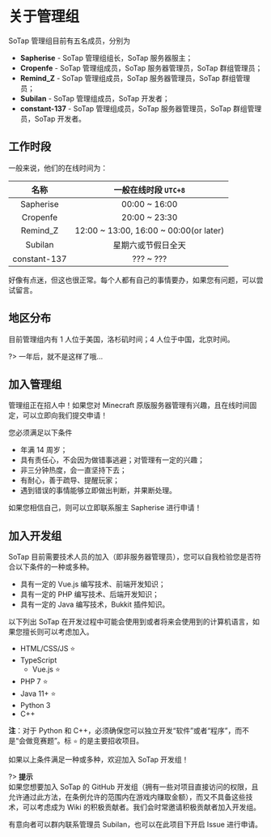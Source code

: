 # 关于管理组

SoTap 管理组目前有五名成员，分别为

- **Sapherise** - SoTap 管理组组长，SoTap 服务器服主；
- **Cropenfe** - SoTap 管理组成员，SoTap 服务器管理员，SoTap 群组管理员；
- **Remind_Z** - SoTap 管理组成员，SoTap 服务器管理员，SoTap 群组管理员；
- **Subilan** - SoTap 管理组成员，SoTap 开发者；
- **constant-137** - SoTap 管理组成员，SoTap 服务器管理员，SoTap 群组管理员，SoTap 开发者。

## 工作时段

一般来说，他们的在线时间为：

| 名称 | 一般在线时段 `UTC+8` |
| :-: | :-: |
| Sapherise | 00:00 ~ 16:00 |
| Cropenfe | 20:00 ~ 23:30 |
| Remind_Z | 12:00 ~ 13:00, 16:00 ~ 00:00(or later) |
| Subilan | 星期六或节假日全天 |
| constant-137 | ??? ~ ??? |

好像有点迷，但这也很正常。每个人都有自己的事情要办，如果您有问题，可以尝试留言。

## 地区分布

目前管理组内有 1 人位于美国，洛杉矶时间；4 人位于中国，北京时间。

?> 一年后，就不是这样了哦...

## 加入管理组

管理组正在招人中！如果您对 Minecraft 原版服务器管理有兴趣，且在线时间固定，可以立即向我们提交申请！

您必须满足以下条件

- 年满 14 周岁；
- 具有责任心，不会因为做错事逃避；对管理有一定的兴趣；
- 非三分钟热度，会一直坚持下去；
- 有耐心，善于疏导、提醒玩家；
- 遇到错误的事情能够立即做出判断，并果断处理。

如果您相信自己，则可以立即联系服主 Sapherise 进行申请！

## 加入开发组

SoTap 目前需要技术人员的加入（即非服务器管理员），您可以自我检验您是否符合以下条件的一种或多种。

- 具有一定的 Vue.js 编写技术、前端开发知识；
- 具有一定的 PHP 编写技术、后端开发知识；
- 具有一定的 Java 编写技术，Bukkit 插件知识。

以下列出 SoTap 在开发过程中可能会使用到或者将来会使用到的计算机语言，如果您擅长则可以考虑加入。

- HTML/CSS/JS ⭐️
- TypeScript
    - Vue.js ⭐️
- PHP 7 ⭐️
- Java 11+ ⭐️
- Python 3
- C++

**注**：对于 Python 和 C++，必须确保您可以独立开发“软件”或者“程序”，而不是“会做竞赛题”。标 `⭐️` 的是主要招收项目。


如果以上条件满足一种或多种，欢迎加入 SoTap 开发组！

?> **提示**<br>
如果您想要加入 SoTap 的 GitHub 开发组（拥有一些对项目直接访问的权限，且允许通过此方法，在条例允许的范围内在游戏内赚取金额），而又不具备这些技术，可以考虑成为 Wiki 的积极贡献者。我们会时常邀请积极贡献者加入开发组。

有意向者可以群内联系管理员 Subilan，也可以在此项目下开启 Issue 进行申请。
